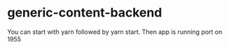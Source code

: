 # generic-content-backend
You can start with yarn followed by yarn start. Then app is running port on 1955
